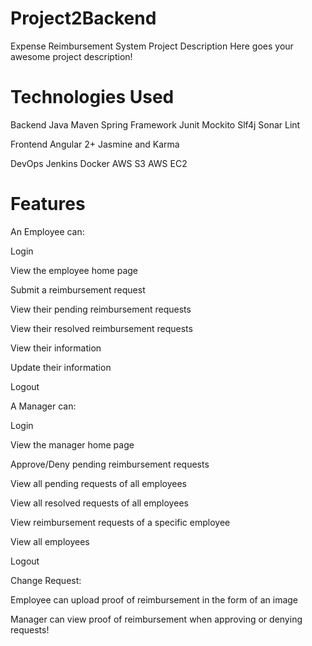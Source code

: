 # Project2Backend
Expense Reimbursement System
Project Description
Here goes your awesome project description!

# Technologies Used
Backend
Java
Maven
Spring Framework
Junit
Mockito
Slf4j
Sonar Lint

Frontend
Angular 2+
Jasmine and Karma

DevOps
Jenkins
Docker
AWS S3
AWS EC2

# Features
An Employee can: 

Login

View the employee home page

Submit a reimbursement request

View their pending reimbursement requests

View their resolved reimbursement requests

View their information

Update their information

Logout


A Manager can: 

Login

View the manager home page

Approve/Deny pending reimbursement requests

View all pending requests of all employees

View all resolved requests of all employees

View reimbursement requests of a specific employee

View all employees

Logout


Change Request:

Employee can upload proof of reimbursement in the form of an image

Manager can view proof of reimbursement when approving or denying requests!

